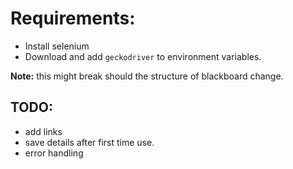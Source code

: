 # Requirements:

- Install selenium
- Download and add `geckodriver` to environment variables.

**Note:** this might break should the structure of blackboard change.

## TODO:

- add links
- save details after first time use.
- error handling
